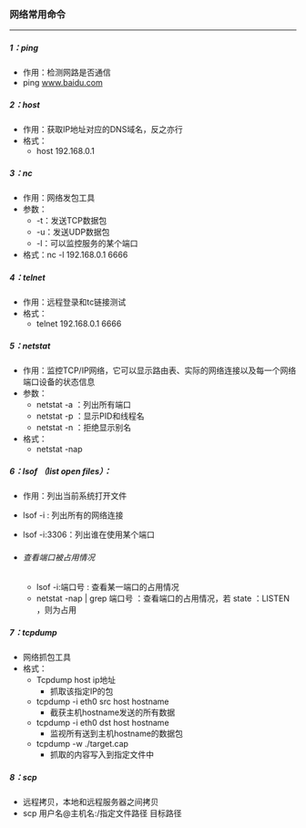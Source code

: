 ### 网络常用命令

------

##### 1：ping

- 作用：检测网路是否通信
- ping www.baidu.com

##### 2：host

- 作用：获取IP地址对应的DNS域名，反之亦行
- 格式：
  - host 192.168.0.1

##### 3：nc

- 作用：网络发包工具
- 参数：
  - -t：发送TCP数据包
  - -u：发送UDP数据包
  - -l：可以监控服务的某个端口
- 格式：nc -l 192.168.0.1 6666

##### 4：telnet

- 作用：远程登录和tc链接测试
- 格式：
  - telnet 192.168.0.1 6666

##### 5：netstat 

- 作用：监控TCP/IP网络，它可以显示路由表、实际的网络连接以及每一个网络端口设备的状态信息
- 参数：
  - netstat  -a ：列出所有端口
  - netstat -p  ：显示PID和线程名
  - netstat -n  ：拒绝显示别名
- 格式：
  - netstat -nap

##### 6：lsof （list open files）：

- 作用：列出当前系统打开文件

- lsof -i   :  列出所有的网络连接

- lsof -i:3306：列出谁在使用某个端口

- ###### 查看端口被占用情况

  - lsof -i:端口号   :  查看某一端口的占用情况
  - netstat -nap | grep 端口号 ：查看端口的占用情况，若 state ：LISTEN ，则为占用

##### 7：tcpdump

- 网络抓包工具
- 格式：
  - Tcpdump host ip地址
    - 抓取该指定IP的包
  - tcpdump -i eth0 src host hostname
    - 截获主机hostname发送的所有数据
  - tcpdump -i eth0 dst host hostname
    - 监视所有送到主机hostname的数据包
  - tcpdump -w ./target.cap
    - 抓取的内容写入到指定文件中

##### 8：scp

- 远程拷贝，本地和远程服务器之间拷贝
- scp  用户名@主机名:/指定文件路径  目标路径